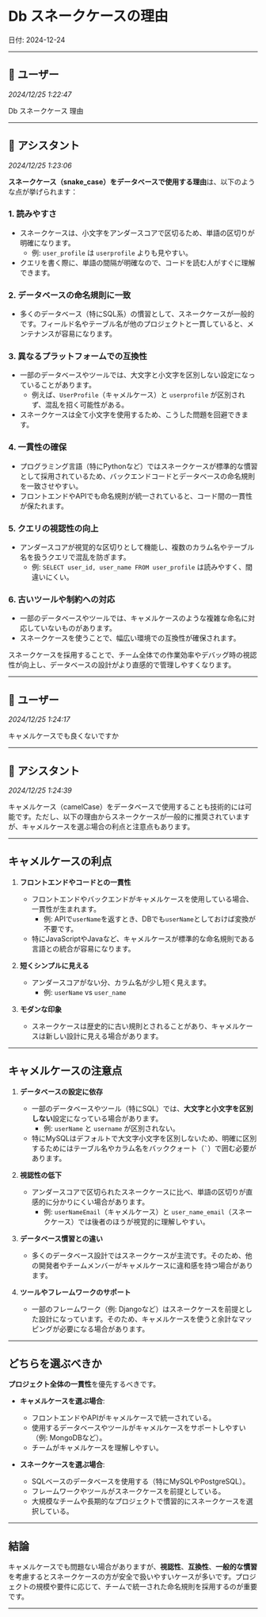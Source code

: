 # Db スネークケースの理由

日付: 2024-12-24

---

## 👤 ユーザー
*2024/12/25 1:22:47*

Db スネークケース 理由

---

## 🤖 アシスタント
*2024/12/25 1:23:06*

**スネークケース（snake_case）をデータベースで使用する理由**は、以下のような点が挙げられます：

### 1. **読みやすさ**
- スネークケースは、小文字をアンダースコアで区切るため、単語の区切りが明確になります。
  - 例: `user_profile` は `userprofile` よりも見やすい。
- クエリを書く際に、単語の間隔が明確なので、コードを読む人がすぐに理解できます。

### 2. **データベースの命名規則に一致**
- 多くのデータベース（特にSQL系）の慣習として、スネークケースが一般的です。フィールド名やテーブル名が他のプロジェクトと一貫していると、メンテナンスが容易になります。

### 3. **異なるプラットフォームでの互換性**
- 一部のデータベースやツールでは、大文字と小文字を区別しない設定になっていることがあります。
  - 例えば、`UserProfile`（キャメルケース）と `userprofile` が区別されず、混乱を招く可能性がある。
- スネークケースは全て小文字を使用するため、こうした問題を回避できます。

### 4. **一貫性の確保**
- プログラミング言語（特にPythonなど）ではスネークケースが標準的な慣習として採用されているため、バックエンドコードとデータベースの命名規則を一致させやすい。
- フロントエンドやAPIでも命名規則が統一されていると、コード間の一貫性が保たれます。

### 5. **クエリの視認性の向上**
- アンダースコアが視覚的な区切りとして機能し、複数のカラム名やテーブル名を扱うクエリで混乱を防ぎます。
  - 例: `SELECT user_id, user_name FROM user_profile` は読みやすく、間違いにくい。

### 6. **古いツールや制約への対応**
- 一部のデータベースやツールでは、キャメルケースのような複雑な命名に対応していないものがあります。
- スネークケースを使うことで、幅広い環境での互換性が確保されます。

スネークケースを採用することで、チーム全体での作業効率やデバッグ時の視認性が向上し、データベースの設計がより直感的で管理しやすくなります。

---

## 👤 ユーザー
*2024/12/25 1:24:17*

キャメルケースでも良くないですか

---

## 🤖 アシスタント
*2024/12/25 1:24:39*

キャメルケース（camelCase）をデータベースで使用することも技術的には可能です。ただし、以下の理由からスネークケースが一般的に推奨されていますが、キャメルケースを選ぶ場合の利点と注意点もあります。

---

## **キャメルケースの利点**
1. **フロントエンドやコードとの一貫性**
   - フロントエンドやバックエンドがキャメルケースを使用している場合、一貫性が生まれます。
     - 例: APIで`userName`を返すとき、DBでも`userName`としておけば変換が不要です。
   - 特にJavaScriptやJavaなど、キャメルケースが標準的な命名規則である言語との統合が容易になります。

2. **短くシンプルに見える**
   - アンダースコアがない分、カラム名が少し短く見えます。
     - 例: `userName` vs `user_name`

3. **モダンな印象**
   - スネークケースは歴史的に古い規則とされることがあり、キャメルケースは新しい設計に見える場合があります。

---

## **キャメルケースの注意点**
1. **データベースの設定に依存**
   - 一部のデータベースやツール（特にSQL）では、**大文字と小文字を区別しない**設定になっている場合があります。
     - 例: `userName` と `username` が区別されない。
   - 特にMySQLはデフォルトで大文字小文字を区別しないため、明確に区別するためにはテーブル名やカラム名をバッククォート（`` ` ``）で囲む必要があります。

2. **視認性の低下**
   - アンダースコアで区切られたスネークケースに比べ、単語の区切りが直感的に分かりにくい場合があります。
     - 例: `userNameEmail`（キャメルケース）と `user_name_email`（スネークケース）では後者のほうが視覚的に理解しやすい。

3. **データベース慣習との違い**
   - 多くのデータベース設計ではスネークケースが主流です。そのため、他の開発者やチームメンバーがキャメルケースに違和感を持つ場合があります。

4. **ツールやフレームワークのサポート**
   - 一部のフレームワーク（例: Djangoなど）はスネークケースを前提とした設計になっています。そのため、キャメルケースを使うと余計なマッピングが必要になる場合があります。

---

## **どちらを選ぶべきか**
**プロジェクト全体の一貫性**を優先するべきです。

- **キャメルケースを選ぶ場合**:
  - フロントエンドやAPIがキャメルケースで統一されている。
  - 使用するデータベースやツールがキャメルケースをサポートしやすい（例: MongoDBなど）。
  - チームがキャメルケースを理解しやすい。

- **スネークケースを選ぶ場合**:
  - SQLベースのデータベースを使用する（特にMySQLやPostgreSQL）。
  - フレームワークやツールがスネークケースを前提としている。
  - 大規模なチームや長期的なプロジェクトで慣習的にスネークケースを選択している。

---

## **結論**
キャメルケースでも問題ない場合がありますが、**視認性**、**互換性**、**一般的な慣習**を考慮するとスネークケースの方が安全で扱いやすいケースが多いです。プロジェクトの規模や要件に応じて、チームで統一された命名規則を採用するのが重要です。

---
